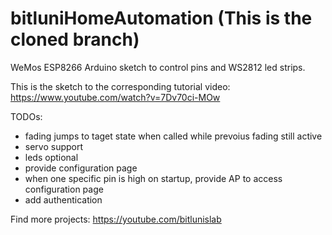 # bitluniHomeAutomation (This is the cloned branch)
WeMos ESP8266 Arduino sketch to control pins and WS2812 led strips.

This is the sketch to the corresponding tutorial video:
https://www.youtube.com/watch?v=7Dv70ci-MOw

TODOs:
- fading jumps to taget state when called while prevoius fading still active
- servo support
- leds optional
- provide configuration page
- when one specific pin is high on startup, provide AP to access configuration page
- add authentication

Find more projects:
https://youtube.com/bitlunislab
